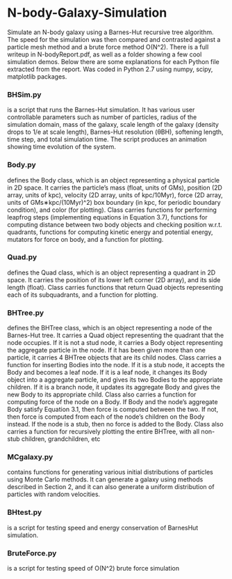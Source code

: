 # N-body-Galaxy-Simulation
Simulate an N-body galaxy using a Barnes-Hut recursive tree algorithm.
The speed for the simulation was then compared and contrasted against a particle mesh method and a brute force method O(N^2).
There is a full writeup in N-bodyReport.pdf, as well as a folder showing a few cool simulation demos. Below there are some explanations for each Python file extracted from the report. Was coded in Python 2.7 using numpy, scipy, matplotlib packages.


### BHSim.py
is a script that runs the Barnes-Hut simulation. It has various user controllable parameters such as number of particles, radius of the simulation domain, mass of the galaxy, scale length of the galaxy (density drops to 1/e at scale length), Barnes-Hut resolution (θBH), softening length, time step, and total simulation time. The script produces an animation showing time evolution of the system.

### Body.py 
defines the Body class, which is an object representing a physical particle in 2D space. It carries the particle’s mass (float, units of GMs), position (2D array, units of kpc), velocity (2D array, units of kpc/10Myr), force (2D array, units of GMs∗kpc/(10Myr)^2) box boundary (in kpc, for periodic boundary condition), and color (for plotting). Class carries functions for performing leapfrog steps (implementing equations in Equation 3.7), functions for computing distance between two body objects and checking position w.r.t. quadrants,
functions for computing kinetic energy and potential energy, mutators for force on body, and a function for plotting.

### Quad.py
defines the Quad class, which is an object representing a quadrant in 2D space. It carries the position of its lower left corner (2D array), and its side length (float). Class carries functions that return Quad objects representing each of its subquadrants, and a function for plotting.

### BHTree.py 
defines the BHTree class, which is an object representing a node of the Barnes-Hut tree. It carries a Quad object representing the quadrant that the node occupies. If it is not a stud node, it carries a Body object representing the aggregate particle in the node. If it has been given more than one particle, it carries 4 BHTree objects that are its child nodes. Class carries a function for inserting Bodies into the node. If it is a stub node, it accepts the Body and becomes a leaf node. If it is a leaf node, it changes its Body object into a aggregate particle, and gives its two Bodies to the appropriate children. If it is a branch node, it updates its aggregate Body and gives the new Body to its appropriate child. Class also carries a function for computing force of the node on a Body. If Body and the node’s aggregate Body satisfy Equation 3.1, then force is computed between the two. If not, then force is computed from each of the node’s children on the Body instead. If the node is a stub, then no force is added to the Body. Class also carries a function for recursively plotting the entire BHTree, with all non-stub children, grandchildren, etc

### MCgalaxy.py 
contains functions for generating various initial distributions
of particles using Monte Carlo methods. It can generate a galaxy using methods described in Section 2, and it can also generate a uniform distribution of particles with random velocities.

### BHtest.py 
is a script for testing speed and energy conservation of BarnesHut simulation.

### BruteForce.py
is a script for testing speed of O(N^2) brute force simulation
